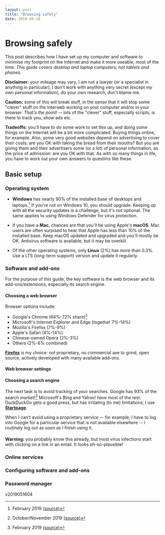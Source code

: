 ```yaml
---
layout: post
title: "Browsing safely"
date: 2019-05-16
---
```


# Browsing safely

This post describes how I have set up my computer and software to minimise my footprint on the Internet and make it more useable, most of the time. *This guide covers desktop and laptop computers, not tablets and phones.*

**Disclaimer:** your mileage may vary, I am not a lawyer (or a specialist in anything in particular), I don't work with anything very secret (except my own personal information), do your own research, don't blame me.

**Caution:** some of this will break stuff, in the sense that it will stop some "clever" stuff on the Interweb working on your computer and/or in your browser. *That's the point!* -- lots of the "clever" stuff, especially scripts, is there to track you, show ads etc.

**Tradeoffs:** you'll have to do some work to set this up, and doing some things on the Internet will be a bit more complicated. Buying things online, for example. Also, some very good websites depend on advertising to cover their costs: are you OK with taking the bread from their mouths? But you are giving them and their advertisers some (or a lot) of personal information, as the price of admission: are you OK with that. As with so many things in life, you have to work out your own answers to questiins like these.

## Basic setup

### Operating system

* **Windows** has nearly 90% of the installed base of desktops and laptops.[^1] If you're not on Windows 10, you should upgrade. Keeping up with all the security updates is a challenge, but it's not optional. The same applies to using Windows Defender for virus protection.

* If you have a **Mac**, chances are that you'll be using Apple's **macOS**. Mac users are often surpised to hear that Apple has less than 10% of the installed base. Keep macOS updated and upgraded and you'll mostly be OK. Antivirus software is available, but it may be overkill.

* Of the other operating systems, only **Linux** (2%) has more than 0.3%. Use a LTS (long-term support) version and update it regularly.

[^1]: February 2019 [(source)](https://en.wikipedia.org/wiki/Usage_share_of_operating_systems#Desktop_and_laptop_computers)

### Software and add-ons

For the purpose of this guide, the key software is the web browser and its add-ons/extensions, especially its search engine. 

#### Choosing a web browser

Browser options include:
* Google's Chrome (64%-72% share)[^2]
* Microsoft's Internet Explorer and Edge (together 7%-14%)
* Mozilla's Firefox (7%-9%)
* Apple's Safari (4%-14%)
* Chinese-owned Opera (2%-3%)
* Others (2%-6% combined)

[^2]: October/November 2019 [(source)](https://en.wikipedia.org/wiki/Usage_share_of_web_browsers#Summary_tables)

[**Firefox**](https://www.mozilla.org/firefox/new/) is my choice: not proprietary, no commercial axe to grind, open source, actively developed with many available add-ons.

#### Web browser settings

#### Choosing a search engine

The next task is to avoid tracking of your searches. Google has 93% of the search market![^3] Microsoft's Bing and Yahoo! have most of the rest. DuckDuckGo gets a good press, but has irritating (to me) limitations; I use [**Startpage**](https://www.startpage.com).

[^3]: February 2019 [(source)](https://en.wikipedia.org/wiki/Web_search_engine#Market_share_in_February_2019)

When I can't avoid using a proprietary service -- for example, I have to log into Google for a particular service that is not available elsewhere -- I routinely log out as soon as I finish using it.

#### 

**Warning:** you probably know this already, but most virus infections start with clicking on a link in an email. It looks oh-so-plausible!

### Online services


### Configuring software and add-ons

### Password manager

v2019051604
